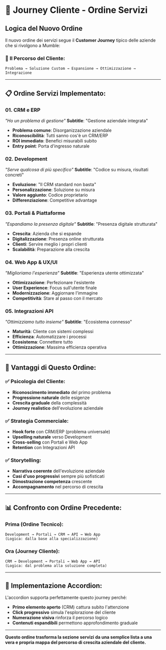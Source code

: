 # 🎯 Journey Cliente - Ordine Servizi

## Logica del Nuovo Ordine

Il nuovo ordine dei servizi segue il **Customer Journey** tipico delle aziende che si rivolgono a Mumble:

### 🔄 **Il Percorso del Cliente:**

```
Problema → Soluzione Custom → Espansione → Ottimizzazione → Integrazione
```

---

## 📋 **Ordine Servizi Implementato:**

### **01. CRM e ERP**
*"Ho un problema di gestione"*
**Subtitle**: "Gestione aziendale integrata"
- **Problema comune**: Disorganizzazione aziendale
- **Riconoscibilità**: Tutti sanno cos'è un CRM/ERP
- **ROI immediato**: Benefici misurabili subito
- **Entry point**: Porta d'ingresso naturale

### **02. Development**
*"Serve qualcosa di più specifico"*
**Subtitle**: "Codice su misura, risultati concreti"
- **Evoluzione**: "Il CRM standard non basta"
- **Personalizzazione**: Soluzione su misura
- **Valore aggiunto**: Codice proprietario
- **Differenziazione**: Competitive advantage

### **03. Portali & Piattaforme**
*"Espandiamo la presenza digitale"*
**Subtitle**: "Presenza digitale strutturata"
- **Crescita**: Azienda che si espande
- **Digitalizzazione**: Presenza online strutturata
- **Clienti**: Servire meglio i propri clienti
- **Scalabilità**: Preparazione alla crescita

### **04. Web App & UX/UI**
*"Miglioriamo l'esperienza"*
**Subtitle**: "Esperienza utente ottimizzata"
- **Ottimizzazione**: Perfezionare l'esistente
- **User Experience**: Focus sull'utente finale
- **Modernizzazione**: Aggiornare l'immagine
- **Competitività**: Stare al passo con il mercato

### **05. Integrazioni API**
*"Ottimizziamo tutto insieme"*
**Subtitle**: "Ecosistema connesso"
- **Maturità**: Cliente con sistemi complessi
- **Efficienza**: Automatizzare i processi
- **Ecosistema**: Connettere tutto
- **Ottimizzazione**: Massima efficienza operativa

---

## 🎯 **Vantaggi di Questo Ordine:**

### **✅ Psicologia del Cliente:**
- **Riconoscimento immediato** del primo problema
- **Progressione naturale** delle esigenze
- **Crescita graduale** della complessità
- **Journey realistico** dell'evoluzione aziendale

### **✅ Strategia Commerciale:**
- **Hook forte** con CRM/ERP (problema universale)
- **Upselling naturale** verso Development
- **Cross-selling** con Portali e Web App
- **Retention** con Integrazioni API

### **✅ Storytelling:**
- **Narrativa coerente** dell'evoluzione aziendale
- **Casi d'uso progressivi** sempre più sofisticati
- **Dimostrazione competenza** crescente
- **Accompagnamento** nel percorso di crescita

---

## 📊 **Confronto con Ordine Precedente:**

### **Prima (Ordine Tecnico):**
```
Development → Portali → CRM → API → Web App
(Logica: dalla base alla specializzazione)
```

### **Ora (Journey Cliente):**
```
CRM → Development → Portali → Web App → API
(Logica: dal problema alla soluzione completa)
```

---

## 🎨 **Implementazione Accordion:**

L'accordion supporta perfettamente questo journey perché:
- **Primo elemento aperto** (CRM) cattura subito l'attenzione
- **Click progressivo** simula l'esplorazione del cliente
- **Numerazione visiva** rinforza il percorso logico
- **Contenuti espandibili** permettono approfondimento graduale

---

**Questo ordine trasforma la sezione servizi da una semplice lista a una vera e propria mappa del percorso di crescita aziendale del cliente.**

